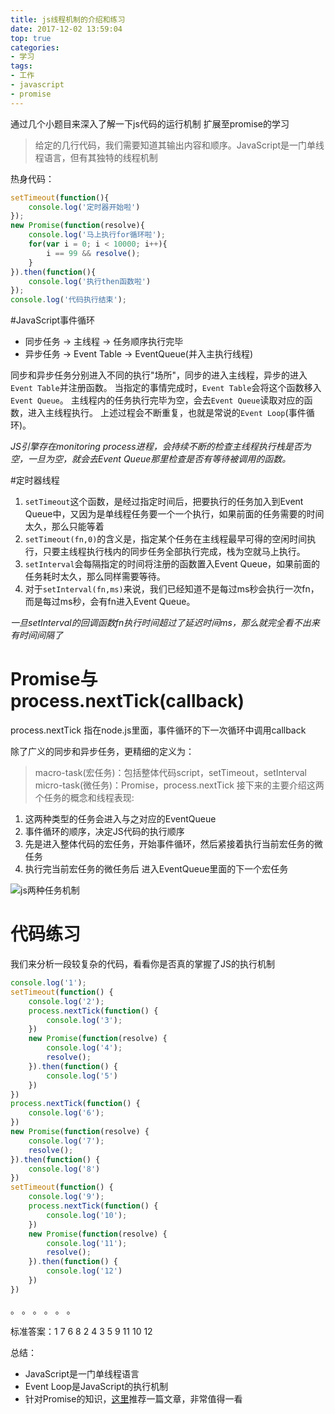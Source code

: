 ```yaml
---
title: js线程机制的介绍和练习
date: 2017-12-02 13:59:04
top: true
categories:
- 学习
tags:
- 工作
- javascript
- promise
---
```

通过几个小题目来深入了解一下js代码的运行机制 扩展至promise的学习
<!-- more -->
> 给定的几行代码，我们需要知道其输出内容和顺序。JavaScript是一门单线程语言，但有其独特的线程机制

热身代码：
```javascript
setTimeout(function(){
    console.log('定时器开始啦')
});
new Promise(function(resolve){
    console.log('马上执行for循环啦');
    for(var i = 0; i < 10000; i++){
        i == 99 && resolve();
    }
}).then(function(){
    console.log('执行then函数啦')
});
console.log('代码执行结束');
```
#JavaScript事件循环

- 同步任务 -> 主线程 -> 任务顺序执行完毕
- 异步任务 -> Event Table -> EventQueue(并入主执行线程)

同步和异步任务分别进入不同的执行"场所"，同步的进入主线程，异步的进入`Event Table`并注册函数。
当指定的事情完成时，`Event Table`会将这个函数移入`Event Queue`。
主线程内的任务执行完毕为空，会去`Event Queue`读取对应的函数，进入主线程执行。
上述过程会不断重复，也就是常说的`Event Loop`(事件循环)。

*JS引擎存在monitoring process进程，会持续不断的检查主线程执行栈是否为空，一旦为空，就会去Event Queue那里检查是否有等待被调用的函数。*

#定时器线程

1. `setTimeout`这个函数，是经过指定时间后，把要执行的任务加入到Event Queue中，又因为是单线程任务要一个一个执行，如果前面的任务需要的时间太久，那么只能等着
2. `setTimeout(fn,0)`的含义是，指定某个任务在主线程最早可得的空闲时间执行，只要主线程执行栈内的同步任务全部执行完成，栈为空就马上执行。
3. `setInterval`会每隔指定的时间将注册的函数置入Event Queue，如果前面的任务耗时太久，那么同样需要等待。
4. 对于`setInterval(fn,ms)`来说，我们已经知道不是每过ms秒会执行一次fn，而是每过ms秒，会有fn进入Event Queue。

*一旦setInterval的回调函数fn执行时间超过了延迟时间ms，那么就完全看不出来有时间间隔了*

# Promise与process.nextTick(callback)

process.nextTick 指在node.js里面，事件循环的下一次循环中调用callback

除了广义的同步和异步任务，更精细的定义为：
> macro-task(宏任务)：包括整体代码script，setTimeout，setInterval
> micro-task(微任务)：Promise，process.nextTick
接下来的主要介绍这两个任务的概念和线程表现:

1. 这两种类型的任务会进入与之对应的EventQueue
2. 事件循环的顺序，决定JS代码的执行顺序
3. 先是进入整体代码的宏任务，开始事件循环，然后紧接着执行当前宏任务的微任务
4. 执行完当前宏任务的微任务后 进入EventQueue里面的下一个宏任务

![js两种任务机制](http://opm3cm6nh.bkt.clouddn.com/loop.jpg)

# 代码练习
我们来分析一段较复杂的代码，看看你是否真的掌握了JS的执行机制
```javascript
console.log('1');
setTimeout(function() {
    console.log('2');
    process.nextTick(function() {
        console.log('3');
    })
    new Promise(function(resolve) {
        console.log('4');
        resolve();
    }).then(function() {
        console.log('5')
    })
})
process.nextTick(function() {
    console.log('6');
})
new Promise(function(resolve) {
    console.log('7');
    resolve();
}).then(function() {
    console.log('8')
})
setTimeout(function() {
    console.log('9');
    process.nextTick(function() {
        console.log('10');
    })
    new Promise(function(resolve) {
        console.log('11');
        resolve();
    }).then(function() {
        console.log('12')
    })
})
```
。
。
。
。
。
。

标准答案：1 7 6 8 2 4 3 5 9 11 10 12

总结：
- JavaScript是一门单线程语言
- Event Loop是JavaScript的执行机制
- 针对Promise的知识，[这里](https://pouchdb.com/2015/05/18/we-have-a-problem-with-promises.html)推荐一篇文章，非常值得一看